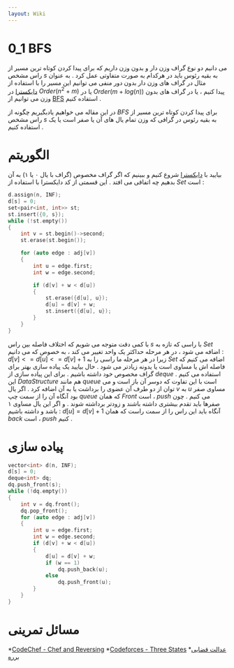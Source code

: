 ```yaml
---
layout: Wiki
---
```


# 0_1 BFS
می دانیم دو نوع گراف وزن دار و بدون وزن داریم که برای پیدا کردن کوتاه ترین مسیر از راس مشخص $s$ به بقیه رئوس باید در هرکدام به صورت متفاوتی عمل کرد . به عنوان مثال در گراف های وزن دار بدون دور منفی می توانیم این مسیر را با استفاده از [دایکسترا] در $Order(n^2 + m)$ یا در $Order(m + log(n))$ پیدا کنیم ، یا در گراف های بدون وزن می توانیم از [BFS] استفاده کنیم .

در این مقاله می خواهیم یادبگیریم چگونه از $BFS$ برای پیدا کردن کوتاه ترین مسیر از راس مشخص $s$ به بقیه رئوس در گرافی که وزن تمام یال های آن یا صفر است یا یک استفاده کنیم . 

# الگوریتم
بیایید با [دایکسترا] شروع کنیم و ببینیم که اگر گراف مخصوص (گراف با یال ۰ یا ۱) به آن بدهیم چه اتفاقی می افتد . 
این قسمتی از کد دایکسترا با استفاده از $Set$ است :

```C++
d.assign(n, INF);
d[s] = 0;
set<pair<int, int>> st;
st.insert({0, s});
while (!st.empty()) 
{
    int v = st.begin()->second;
    st.erase(st.begin());

    for (auto edge : adj[v]) 
    {
        int u = edge.first;
        int w = edge.second;

        if (d[v] + w < d[u]) 
        {
            st.erase({d[u], u});
            d[u] = d[v] + w;
            st.insert({d[u], u});
        }
    }
}
```

با کمی دقت متوجه می شویم که اختلاف فاصله بین راس $s$ با راسی که تازه به $Set$ اضافه می شود ، در هر مرحله حداکثر یک واحد تغییر
می کند ، به خصوص که می دانیم : $d[v] <= d[u] <= d[v] + 1$ 
زیرا در هر مرحله ما راسی را به $Set$ اضافه می کنیم که فاصله اش یا مساوی است یا یدونه زیادتر می شود . 
حال بیایید یک پیاده سازی بهتر برای گراف مخصوص خود داشته باشیم . برای این پیاده سازی از $deque$ استفاده می کنیم . این $Data Structure$ هم مانند $queue$ است با این تفاوت که دوسر آن باز است و می توان از دو طرف آن عضوی را برداشت یا به آن اضافه کرد . اگر یال $v$ به $u$ مساوی صفر بود آنگاه آن را از سمت چپ $queue$ که همان $Front$ است ، $push$ می کنیم . چون صفرها باید تقدم بیشتری داشته باشند و زودتر برداشته شوند . و اگر این یال مساوی ۱ باشد و داشته باشیم : $d[u] = d[v] + 1$ آنگاه باید این راس را از سمت راست که همان $back$ است ، $push$ کنیم . 

# پیاده سازی 

```C++
vector<int> d(n, INF);
d[s] = 0;
deque<int> dq;
dq.push_front(s);
while (!dq.empty()) 
{
    int v = dq.front();
    dq.pop_front();
    for (auto edge : adj[v]) 
    {
        int u = edge.first;
        int w = edge.second;
        if (d[v] + w < d[u]) 
        {
            d[u] = d[v] + w;
            if (w == 1)
                dq.push_back(u);
            else
                dq.push_front(u);
        }
    }
}
```
# مسائل تمرینی 
*[CodeChef - Chef and Reversing](https://www.codechef.com/problems/REVERSE)
*[Codeforces - Three States](http://codeforces.com/contest/591/problem/E)
*[عدالت قضایی برره](https://quera.ir/problemset/contest/10170/%D8%B3%D8%A4%D8%A7%D9%84-%DA%AF%D8%B1%D8%A7%D9%81-%D8%B9%D8%AF%D8%A7%D9%84%D8%AA-%D9%82%D8%B6%D8%A7%DB%8C%DB%8C-%D8%A8%D8%B1%D8%B1%D9%87)

[دایکسترا]:Dijkstra
[BFS]:BFS
